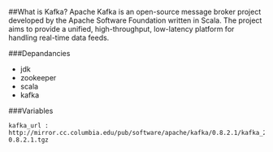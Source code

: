 ##What is Kafka?
Apache Kafka is an open-source message broker project developed by the Apache Software Foundation written in Scala. The project aims to provide a unified, high-throughput, low-latency platform for handling real-time data feeds.

###Depandancies
- jdk
- zookeeper
- scala
- kafka

###Variables
```
kafka_url : http://mirror.cc.columbia.edu/pub/software/apache/kafka/0.8.2.1/kafka_2.11-0.8.2.1.tgz
```
